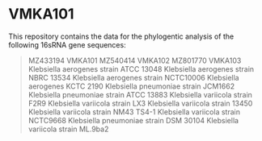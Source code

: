 # VMKA101
This repository contains the data for the phylogentic analysis of the following 16sRNA gene sequences:
>MZ433194 VMKA101
>MZ540414 VMKA102
>MZ801770 VMKA103
>Klebsiella aerogenes strain ATCC 13048
>Klebsiella aerogenes strain NBRC 13534
>Klebsiella aerogenes strain NCTC10006
>Klebsiella aerogenes KCTC 2190
>Klebsiella pneumoniae strain JCM1662
>Klebsiella pneumoniae strain ATCC 13883
>Klebsiella variicola strain F2R9
>Klebsiella variicola strain LX3
>Klebsiella variicola strain 13450
>Klebsiella variicola strain NM43 TS4-1
>Klebsiella variicola strain NCTC9668
>Klebsiella pneumoniae strain DSM 30104
>Klebsiella variicola strain ML.9ba2
